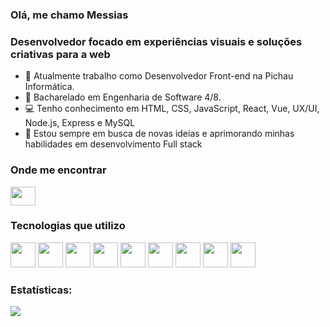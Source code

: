 ### Olá, me chamo Messias 
### Desenvolvedor focado em experiências visuais e soluções criativas para a web

- 🔭 Atualmente trabalho como Desenvolvedor Front-end na Pichau Informática.
- 🌱 Bacharelado em Engenharia de Software 4/8.
- 💻 Tenho conhecimento em HTML, CSS, JavaScript, React, Vue, UX/UI, Node.js, Express e MySQL
- 🚀 Estou sempre em busca de novas ideias e aprimorando minhas habilidades em desenvolvimento Full stack

### Onde me encontrar

<a href='https://www.linkedin.com/in/messiaspichaujr/' target='_blank'> <img src="https://cdn.jsdelivr.net/gh/devicons/devicon/icons/linkedin/linkedin-original.svg" height="30" width="40" /> </a>

### Tecnologias que utilizo

<p align='left'> <img src="https://cdn.jsdelivr.net/gh/devicons/devicon/icons/html5/html5-original.svg" width="40" height="40" /> <img src="https://cdn.jsdelivr.net/gh/devicons/devicon/icons/css3/css3-original.svg" width="40" height="40" /> <img src="https://cdn.jsdelivr.net/gh/devicons/devicon/icons/javascript/javascript-original.svg" width="40" height="40" /> <img src="https://cdn.jsdelivr.net/gh/devicons/devicon/icons/react/react-original.svg" width="40" height="40" /> <img src="https://cdn.jsdelivr.net/gh/devicons/devicon/icons/vuejs/vuejs-original.svg" width="40" height="40" /> <img src="https://cdn.jsdelivr.net/gh/devicons/devicon/icons/angularjs/angularjs-original.svg" width="40" height="40" /> <img src="https://cdn.jsdelivr.net/gh/devicons/devicon/icons/mysql/mysql-original.svg" width="40" height="40" /> <img src="https://cdn.jsdelivr.net/gh/devicons/devicon/icons/git/git-original.svg" width="40" height="40" /> <img src="https://cdn.jsdelivr.net/gh/devicons/devicon/icons/nodejs/nodejs-original.svg" width="40" height="40" />
</p>

###	Estatísticas:
<p> <img src='https://github-readme-stats.vercel.app/api?username=messiaspichaujr&show_icons=true&icon_color=bb2acf&text_color=daf7dc&theme=gruvbox'> </p>




